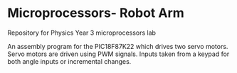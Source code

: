 # Microprocessors- Robot Arm
Repository for Physics Year 3 microprocessors lab

An assembly program for the PIC18F87K22 which drives two servo motors.
Servo motors are driven using PWM signals.
Inputs taken from a keypad for both angle inputs or incremental changes.
